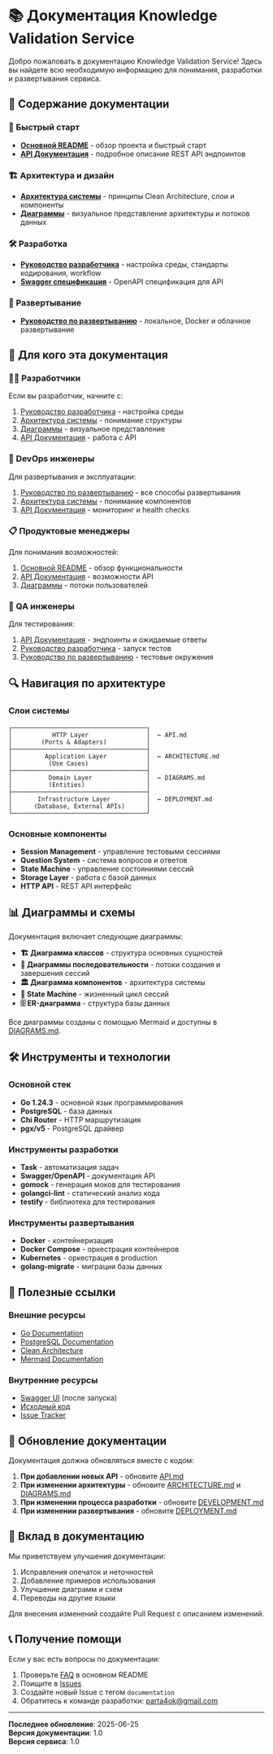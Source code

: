 # 📚 Документация Knowledge Validation Service

Добро пожаловать в документацию Knowledge Validation Service! Здесь вы найдете всю необходимую информацию для понимания, разработки и развертывания сервиса.

## 📖 Содержание документации

### 🚀 Быстрый старт
- **[Основной README](../README.md)** - обзор проекта и быстрый старт
- **[API Документация](API.md)** - подробное описание REST API эндпоинтов

### 🏗️ Архитектура и дизайн
- **[Архитектура системы](ARCHITECTURE.md)** - принципы Clean Architecture, слои и компоненты
- **[Диаграммы](DIAGRAMS.md)** - визуальное представление архитектуры и потоков данных

### 🛠️ Разработка
- **[Руководство разработчика](DEVELOPMENT.md)** - настройка среды, стандарты кодирования, workflow
- **[Swagger спецификация](../api/http/public/swagger.json)** - OpenAPI спецификация для API

### 🚀 Развертывание
- **[Руководство по развертыванию](DEPLOYMENT.md)** - локальное, Docker и облачное развертывание

## 🎯 Для кого эта документация

### 👨‍💻 Разработчики
Если вы разработчик, начните с:
1. [Руководство разработчика](DEVELOPMENT.md) - настройка среды
2. [Архитектура системы](ARCHITECTURE.md) - понимание структуры
3. [Диаграммы](DIAGRAMS.md) - визуальное представление
4. [API Документация](API.md) - работа с API

### 🚀 DevOps инженеры
Для развертывания и эксплуатации:
1. [Руководство по развертыванию](DEPLOYMENT.md) - все способы развертывания
2. [Архитектура системы](ARCHITECTURE.md) - понимание компонентов
3. [API Документация](API.md) - мониторинг и health checks

### 📋 Продуктовые менеджеры
Для понимания возможностей:
1. [Основной README](../README.md) - обзор функциональности
2. [API Документация](API.md) - возможности API
3. [Диаграммы](DIAGRAMS.md) - потоки пользователей

### 🧪 QA инженеры
Для тестирования:
1. [API Документация](API.md) - эндпоинты и ожидаемые ответы
2. [Руководство разработчика](DEVELOPMENT.md) - запуск тестов
3. [Руководство по развертыванию](DEPLOYMENT.md) - тестовые окружения

## 🔍 Навигация по архитектуре

### Слои системы
```
┌─────────────────────────────────────┐
│           HTTP Layer                │  ← API.md
│        (Ports & Adapters)           │
├─────────────────────────────────────┤
│         Application Layer           │  ← ARCHITECTURE.md
│          (Use Cases)                │
├─────────────────────────────────────┤
│          Domain Layer               │  ← DIAGRAMS.md
│          (Entities)                 │
├─────────────────────────────────────┤
│       Infrastructure Layer          │  ← DEPLOYMENT.md
│      (Database, External APIs)      │
└─────────────────────────────────────┘
```

### Основные компоненты

- **Session Management** - управление тестовыми сессиями
- **Question System** - система вопросов и ответов
- **State Machine** - управление состояниями сессий
- **Storage Layer** - работа с базой данных
- **HTTP API** - REST API интерфейс

## 📊 Диаграммы и схемы

Документация включает следующие диаграммы:

- **🏗️ Диаграмма классов** - структура основных сущностей
- **🔄 Диаграммы последовательности** - потоки создания и завершения сессий
- **🏛️ Диаграмма компонентов** - архитектура системы
- **🔄 State Machine** - жизненный цикл сессий
- **🗄️ ER-диаграмма** - структура базы данных

Все диаграммы созданы с помощью Mermaid и доступны в [DIAGRAMS.md](DIAGRAMS.md).

## 🛠️ Инструменты и технологии

### Основной стек
- **Go 1.24.3** - основной язык программирования
- **PostgreSQL** - база данных
- **Chi Router** - HTTP маршрутизация
- **pgx/v5** - PostgreSQL драйвер

### Инструменты разработки
- **Task** - автоматизация задач
- **Swagger/OpenAPI** - документация API
- **gomock** - генерация моков для тестирования
- **golangci-lint** - статический анализ кода
- **testify** - библиотека для тестирования

### Инструменты развертывания
- **Docker** - контейнеризация
- **Docker Compose** - оркестрация контейнеров
- **Kubernetes** - оркестрация в production
- **golang-migrate** - миграции базы данных

## 🔗 Полезные ссылки

### Внешние ресурсы
- [Go Documentation](https://golang.org/doc/)
- [PostgreSQL Documentation](https://www.postgresql.org/docs/)
- [Clean Architecture](https://blog.cleancoder.com/uncle-bob/2012/08/13/the-clean-architecture.html)
- [Mermaid Documentation](https://mermaid-js.github.io/mermaid/)

### Внутренние ресурсы
- [Swagger UI](http://localhost:8080/swagger/index.html) (после запуска)
- [Исходный код](https://github.com/your-org/kvs)
- [Issue Tracker](https://github.com/your-org/kvs/issues)

## 📝 Обновление документации

Документация должна обновляться вместе с кодом:

1. **При добавлении новых API** - обновите [API.md](API.md)
2. **При изменении архитектуры** - обновите [ARCHITECTURE.md](ARCHITECTURE.md) и [DIAGRAMS.md](DIAGRAMS.md)
3. **При изменении процесса разработки** - обновите [DEVELOPMENT.md](DEVELOPMENT.md)
4. **При изменении развертывания** - обновите [DEPLOYMENT.md](DEPLOYMENT.md)

## 🤝 Вклад в документацию

Мы приветствуем улучшения документации:

1. Исправления опечаток и неточностей
2. Добавление примеров использования
3. Улучшение диаграмм и схем
4. Переводы на другие языки

Для внесения изменений создайте Pull Request с описанием изменений.

## 📞 Получение помощи

Если у вас есть вопросы по документации:

1. Проверьте [FAQ](../README.md#faq) в основном README
2. Поищите в [Issues](https://github.com/your-org/kvs/issues)
3. Создайте новый Issue с тегом `documentation`
4. Обратитесь к команде разработки: parta4ok@gmail.com

---

**Последнее обновление**: 2025-06-25  
**Версия документации**: 1.0  
**Версия сервиса**: 1.0
